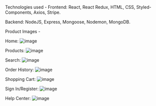 Technologies used - 
Frontend: React, React Redux, HTML, CSS, Styled-Components, Axios, Stripe.

Backend: NodeJS, Express, Mongoose, Nodemon, MongoDB.



Product Images -

Home:
![image](https://github.com/austin19moore/StarbucksMugs/assets/80301847/4e3c7c7b-8af4-4f1e-bb8c-a2ba0109d022)

Products:
![image](https://github.com/austin19moore/StarbucksMugs/assets/80301847/3999896f-51a3-42fb-ac2e-320327c632e4)

Search:
![image](https://github.com/austin19moore/StarbucksMugs/assets/80301847/a0121ba7-6d76-45ed-9f8e-b8b1301b3129)

Order History:
![image](https://github.com/austin19moore/StarbucksMugs/assets/80301847/94eccb84-a354-4c78-ba2b-2e786f2f0722)

Shopping Cart:
![image](https://github.com/austin19moore/StarbucksMugs/assets/80301847/66f48877-f324-4338-83e4-ac2c716f9511)

Sign In/Register:
![image](https://github.com/austin19moore/StarbucksMugs/assets/80301847/1d7b2164-a789-4fce-b893-002d47f13c3b)

Help Center:
![image](https://github.com/austin19moore/StarbucksMugs/assets/80301847/d39fb8bc-d0d2-482a-947d-744db2e7ed40)


